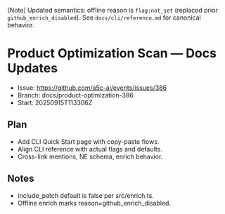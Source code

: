 [Note] Updated semantics: offline reason is `flag:not_set` (replaced prior `github_enrich_disabled`). See `docs/cli/reference.md` for canonical behavior.

# Product Optimization Scan — Docs Updates

- Issue: https://github.com/a5c-ai/events/issues/386
- Branch: docs/product-optimization-386
- Start: 20250915T113306Z

## Plan

- Add CLI Quick Start page with copy-paste flows.
- Align CLI reference with actual flags and defaults.
- Cross-link mentions, NE schema, enrich behavior.

## Notes

- include_patch default is false per src/enrich.ts.
- Offline enrich marks reason=github_enrich_disabled.
